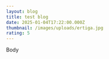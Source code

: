 ```yaml
---
layout: blog
title: test blog
date: 2025-01-04T17:22:00.000Z
thumbnail: /images/uploads/ertiga.jpg
rating: 5
---
```

Body
